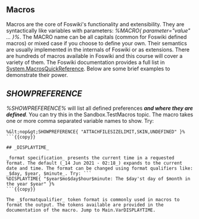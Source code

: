 ## Macros	

Macros are the core of Foswiki's functionality and extensibility. They are syntactically like variables with parameters: _%MACRO\{ parameter="value" ... \}%_. The MACRO name can be all capitals (common for Foswiki defined macros) or mixed case if you choose to define your own. Their semantics are usually implemented in the internals of Foswiki or as extensions. There are hundreds of macros available in Foswiki and this course will cover a variety of them. The Foswiki documentation provides a full list in [System.MacrosQuickReference](https://[[HOST_SUBDOMAIN]]-80-[[KATACODA_HOST]].environments.katacoda.com/foswiki/System.MacrosQuickReference). Below are some brief examples to demonstrate their power.

## _SHOWPREFERENCE_	

_%SHOWPREFERENCE%_ will list all defined preferences **_and where they are defined_**. You can try this in the Sandbox.TestMacros topic. The macro takes one or more comma separated variable names to show. Try:

```
%&lt;nop&gt;SHOWPREFERENCE{ "ATTACHFILESIZELIMIT,SKIN,UNDEFINED" }%
```{{copy}}

## _DISPLAYTIME_	

_format specification_ presents the current time in a requested format. The default (_14 Jun 2021 - 02:18_) expands to the current date and time. The format can be changed using format qualifiers like: _$day, $year, $minute_. Try: ```
%DISPLAYTIME{ "$year$mo$day$hour$minute: The $day'st day of $month in the year $year" }%
```{{copy}}

The _$formatqualifier_ token format is commonly used in macros to format the output. The tokens available are provided in the documentation of the macro. Jump to Main.VarDISPLAYTIME.

